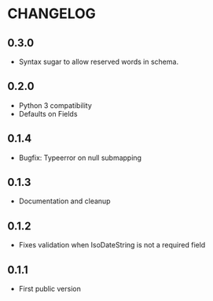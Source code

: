 # CHANGELOG

## 0.3.0

- Syntax sugar to allow reserved words in schema.

## 0.2.0

- Python 3 compatibility
- Defaults on Fields

## 0.1.4

- Bugfix: Typeerror on null submapping

## 0.1.3

- Documentation and cleanup

## 0.1.2

- Fixes validation when IsoDateString is not a required field

## 0.1.1

- First public version
